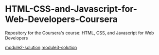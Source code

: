 # HTML-CSS-and-Javascript-for-Web-Developers-Coursera
Repository for the Coursera's course: HTML, CSS, and Javascript for Web Developers


[module2-solution](https://emanueledelsozzo.github.io/HTML-CSS-and-Javascript-for-Web-Developers-Coursera/module2-solution/index.html)
[module3-solution](https://emanueledelsozzo.github.io/HTML-CSS-and-Javascript-for-Web-Developers-Coursera/module3-solution/index.html)

